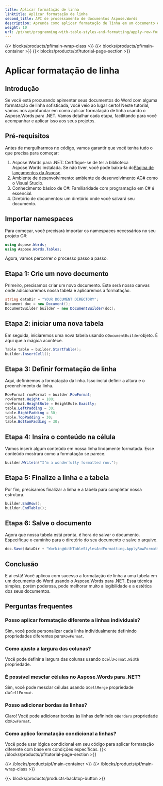 ```yaml
---
title: Aplicar formatação de linha
linktitle: Aplicar formatação de linha
second_title: API de processamento de documentos Aspose.Words
description: Aprenda como aplicar formatação de linha em um documento do Word usando Aspose.Words para .NET. Siga nosso guia passo a passo para obter instruções detalhadas.
weight: 10
url: /pt/net/programming-with-table-styles-and-formatting/apply-row-formatting/
---
```


{{< blocks/products/pf/main-wrap-class >}}
{{< blocks/products/pf/main-container >}}
{{< blocks/products/pf/tutorial-page-section >}}

# Aplicar formatação de linha

## Introdução

Se você está procurando apimentar seus documentos do Word com alguma formatação de linha sofisticada, você veio ao lugar certo! Neste tutorial, vamos nos aprofundar em como aplicar formatação de linha usando o Aspose.Words para .NET. Vamos detalhar cada etapa, facilitando para você acompanhar e aplicar isso aos seus projetos.

## Pré-requisitos

Antes de mergulharmos no código, vamos garantir que você tenha tudo o que precisa para começar:

1.  Aspose.Words para .NET: Certifique-se de ter a biblioteca Aspose.Words instalada. Se não tiver, você pode baixá-la do[Página de lançamentos da Aspose](https://releases.aspose.com/words/net/).
2. Ambiente de desenvolvimento: ambiente de desenvolvimento AC# como o Visual Studio.
3. Conhecimento básico de C#: Familiaridade com programação em C# é essencial.
4. Diretório de documentos: um diretório onde você salvará seu documento.

## Importar namespaces

Para começar, você precisará importar os namespaces necessários no seu projeto C#:

```csharp
using Aspose.Words;
using Aspose.Words.Tables;
```

Agora, vamos percorrer o processo passo a passo.

## Etapa 1: Crie um novo documento

Primeiro, precisamos criar um novo documento. Este será nosso canvas onde adicionaremos nossa tabela e aplicaremos a formatação.

```csharp
string dataDir = "YOUR DOCUMENT DIRECTORY";
Document doc = new Document();
DocumentBuilder builder = new DocumentBuilder(doc);
```

## Etapa 2: iniciar uma nova tabela

 Em seguida, iniciaremos uma nova tabela usando o`DocumentBuilder`objeto. É aqui que a mágica acontece.

```csharp
Table table = builder.StartTable();
builder.InsertCell();
```

## Etapa 3: Definir formatação de linha

Aqui, definiremos a formatação da linha. Isso inclui definir a altura e o preenchimento da linha.

```csharp
RowFormat rowFormat = builder.RowFormat;
rowFormat.Height = 100;
rowFormat.HeightRule = HeightRule.Exactly;
table.LeftPadding = 30;
table.RightPadding = 30;
table.TopPadding = 30;
table.BottomPadding = 30;
```

## Etapa 4: Insira o conteúdo na célula

Vamos inserir algum conteúdo em nossa linha lindamente formatada. Esse conteúdo mostrará como a formatação se parece.

```csharp
builder.Writeln("I'm a wonderfully formatted row.");
```

## Etapa 5: Finalize a linha e a tabela

Por fim, precisamos finalizar a linha e a tabela para completar nossa estrutura.

```csharp
builder.EndRow();
builder.EndTable();
```

## Etapa 6: Salve o documento

Agora que nossa tabela está pronta, é hora de salvar o documento. Especifique o caminho para o diretório do seu documento e salve o arquivo.

```csharp
doc.Save(dataDir + "WorkingWithTableStylesAndFormatting.ApplyRowFormatting.docx");
```

## Conclusão

E aí está! Você aplicou com sucesso a formatação de linha a uma tabela em um documento do Word usando o Aspose.Words para .NET. Essa técnica simples, porém poderosa, pode melhorar muito a legibilidade e a estética dos seus documentos.

## Perguntas frequentes

### Posso aplicar formatação diferente a linhas individuais?  
 Sim, você pode personalizar cada linha individualmente definindo propriedades diferentes para`RowFormat`.

### Como ajusto a largura das colunas?  
 Você pode definir a largura das colunas usando o`CellFormat.Width` propriedade.

### É possível mesclar células no Aspose.Words para .NET?  
 Sim, você pode mesclar células usando o`CellMerge` propriedade do`CellFormat`.

### Posso adicionar bordas às linhas?  
 Claro! Você pode adicionar bordas às linhas definindo o`Borders` propriedade do`RowFormat`.

### Como aplico formatação condicional a linhas?  
Você pode usar lógica condicional em seu código para aplicar formatação diferente com base em condições específicas.
{{< /blocks/products/pf/tutorial-page-section >}}

{{< /blocks/products/pf/main-container >}}
{{< /blocks/products/pf/main-wrap-class >}}

{{< blocks/products/products-backtop-button >}}
